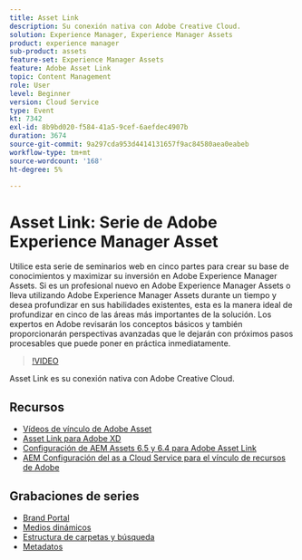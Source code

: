 ```yaml
---
title: Asset Link
description: Su conexión nativa con Adobe Creative Cloud.
solution: Experience Manager, Experience Manager Assets
product: experience manager
sub-product: assets
feature-set: Experience Manager Assets
feature: Adobe Asset Link
topic: Content Management
role: User
level: Beginner
version: Cloud Service
type: Event
kt: 7342
exl-id: 8b9bd020-f584-41a5-9cef-6aefdec4907b
duration: 3674
source-git-commit: 9a297cda953d4414131657f9ac84580aea0eabeb
workflow-type: tm+mt
source-wordcount: '168'
ht-degree: 5%

---
```


# Asset Link: Serie de Adobe Experience Manager Asset

Utilice esta serie de seminarios web en cinco partes para crear su base de conocimientos y maximizar su inversión en Adobe Experience Manager Assets. Si es un profesional nuevo en Adobe Experience Manager Assets o lleva utilizando Adobe Experience Manager Assets durante un tiempo y desea profundizar en sus habilidades existentes, esta es la manera ideal de profundizar en cinco de las áreas más importantes de la solución. Los expertos en Adobe revisarán los conceptos básicos y también proporcionarán perspectivas avanzadas que le dejarán con próximos pasos procesables que puede poner en práctica inmediatamente.

>[!VIDEO](https://video.tv.adobe.com/v/332127/?quality=12&learn=on&hidetitle=true)

Asset Link es su conexión nativa con Adobe Creative Cloud.

## Recursos

* [Vídeos de vínculo de Adobe Asset](https://experienceleague.adobe.com/docs/experience-manager-learn/assets/adobe-asset-link/launch-adobe-asset-link.html?lang=es)
* [Asset Link para Adobe XD](https://helpx.adobe.com/enterprise/admin-guide.html/enterprise/using/adobe-asset-link-for-xd.ug.html)
* [Configuración de AEM Assets 6.5 y 6.4 para Adobe Asset Link](https://helpx.adobe.com/enterprise/using/configure-aem-assets-6-for-asset-link.html)
* [AEM Configuración del as a Cloud Service para el vínculo de recursos de Adobe](https://helpx.adobe.com/enterprise/admin-guide.html/enterprise/using/configure-aem-assets-for-asset-link.ug.html)

## Grabaciones de series

* [Brand Portal](brand-portal.md)
* [Medios dinámicos](dynamic-media.md)
* [Estructura de carpetas y búsqueda](folder-structure-search.md)
* [Metadatos](metadata.md)
